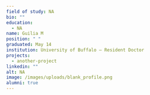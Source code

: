 ```yaml
---
field of study: NA
bio: ""
education:
  - NA
name: Guilia M
position: " "
graduated: May 14
institution: University of Buffalo – Resident Doctor
projects:
  - another-project
linkedin: ""
alt: NA
image: /images/uploads/blank_profile.png
alumni: true
---
```

